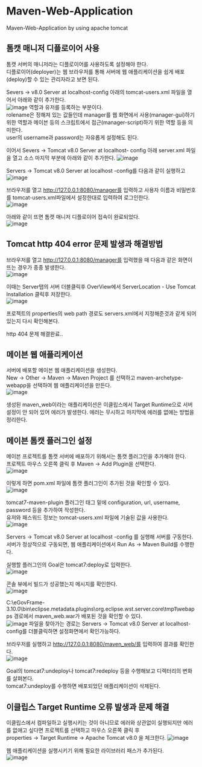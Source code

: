 # Maven-Web-Application
Maven-Web-Application by using apache tomcat

## 톰캣 매니저 디플로이어 사용

톰캣 서버의 매니저라는 디플로이어를 사용하도록 설정해야 한다.   
디플로이어(deployer)는 웹 브라우저를 통해 서버에 웹 애플리케이션을 쉽게 배포(deploy)할 수 있는 관리자라고 보면 된다.

Severs -> v8.0 Server at localhost-config 아래의 tomcat-users.xml 파일을 열어서 아래와 같이 추가한다.   
![image](https://user-images.githubusercontent.com/58906858/180588389-762c4977-5168-4e8d-8b31-a2c3135e38f6.png)
역할과 유저를 등록하는 부분이다.   
rolename은 정해져 있는 값들인데 manager를 웹 화면에서 사용(manager-gui)하기 위한 역할과 메이븐 등의 스크립트에서 접근(manager-script)하기 위한 역할 등을 의미한다.   
user의 username과 password는 자유롭게 설정해도 된다.

이어서 Severs -> Tomcat v8.0 Server at localhost- config 아래 server.xml 파일을 열고 소스 마지막 부분에 아래와 같이 추가한다.
![image](https://user-images.githubusercontent.com/58906858/180631016-b07a6d70-533f-4025-9f7b-248bc819f446.png)

Servers -> Tomcat v8.0 Server at localhost -config를 다음과 같이 실행하고   
![image](https://user-images.githubusercontent.com/58906858/180588798-ad6de714-d712-4e76-88a4-b15ef2d95416.png)

브라우저를 열고 http://127.0.0.1:8080/manager를 입력하고 사용자 이름과 비밀번호를 tomcat-users.xml파일에서 설정한대로 입력하여 로그인한다.   
![image](https://user-images.githubusercontent.com/58906858/180589000-fd8f9abf-9787-43b3-a99e-603405859b15.png)

아래와 같이 뜨면 톰캣 매니저 디플로이어 접속이 완료되었다.   
![image](https://user-images.githubusercontent.com/58906858/180589199-bbd706a3-9019-4e4d-9a9f-6a48dd9fef20.png)


## Tomcat http 404 error 문제 발생과 해결방법

브라우저를 열고 http://127.0.0.1:8080/manager를 입력했을 때 다음과 같은 화면이 뜨는 경우가 종종 발생한다.   
![image](https://user-images.githubusercontent.com/58906858/180588942-0ffa5f61-a859-419e-b64e-5b53acd04ada.png)

이때는 Server탭의 서버 더블클릭후 OverView에서 ServerLocation - Use Tomcat Installation 클릭후 저장한다.   
![image](https://user-images.githubusercontent.com/58906858/180588977-677f45ef-9534-42c4-9540-192ade8eb2bc.png)

프로젝트의 properties의 web path 경로도 servers.xml에서 지정해준것과 같게 되어있는지 다시 확인해본다.

http 404 문제 해결완료..

## 메이븐 웹 애플리케이션

서버에 배포할 메이븐 웹 애플리케이션을 생성한다.   
New -> Other -> Maven -> Maven Project 를 선택하고 maven-archetype-webapp을 선택하여 웹 애플리케이션을 만든다.      
![image](https://user-images.githubusercontent.com/58906858/180630328-ec0ba928-6b62-4983-a98a-5959373b472f.png)

생성된 maven_web이라는 애플리케이션은 이클립스에서 Target Runtime으로 서버 설정이 안 되어 있어 에러가 발생한다. 에러는 무시하고 마지막에 에러를 없애는 방법을 정리한다.   

## 메이븐 톰캣 플러그인 설정

메이븐 프로젝트를 톰캣 서버에 배포하기 위해서는 톰캣 플러그인을 추가해야 한다.   
프로젝트 마우스 오른쪽 클릭 후 Maven -> Add Plugin을 선택한다.      
![image](https://user-images.githubusercontent.com/58906858/180630500-1ade1992-8bb2-44f2-a23c-fe8d157b8d02.png)

이렇게 하면 pom.xml 파일에 톰캣 플러그인이 추가된 것을 확인할 수 있다.   
![image](https://user-images.githubusercontent.com/58906858/180630509-b03db957-b1de-4a71-bf84-1f409e8f7e47.png)

tomcat7-maven-plugin 플러그인 태그 <version> 밑에 configuration, url, username, password 등을 추가하여 작성한다.   
유저와 패스워드 정보는 tomcat-users.xml 파일에 기술된 값을 사용한다.   
![image](https://user-images.githubusercontent.com/58906858/180630659-7152c892-2190-4291-b805-5e95f59757cb.png)

Servers -> Tomcat v8.0 Server at localhost -config 를 실행해 서버를 구동한다.   
서버가 정상적으로 구동되면, 웹 애플리케이션에서 Run As -> Maven Build를 수행한다.

실행할 플러그인의 Goal은 tomcat7:deploy로 입력한다.   
![image](https://user-images.githubusercontent.com/58906858/180630692-c3c1a82e-fc55-4a84-93ff-f4d81c2f63e2.png)

콘솔 뷰에서 빌드가 성공했는지 메시지를 확인한다.   
![image](https://user-images.githubusercontent.com/58906858/180630719-17fb9183-d57a-4ce7-a755-57184bd19354.png)

  
C:\eGovFrame-3.10.0\bin\eclipse\.metadata\.plugins\org.eclipse.wst.server.core\tmp1\webapps 경로에서 maven_web.war가 배포된 것을 확인할 수 있다.   
![image](https://user-images.githubusercontent.com/58906858/180631406-d91fb497-571b-4e60-a61c-fd2e894ac760.png)
파일을 찾아가는 경로는 Servers -> Tomcat v8.0 Server at localhost-config를 더블클릭하면 설정화면에서 확인가능하다.   

브라우저를 실행하고 http://127.0.0.1:8080/maven_web/를 입력하여 결과를 확인한다.   
![image](https://user-images.githubusercontent.com/58906858/180631313-4186510f-db2a-4131-b299-121d41658b01.png)

Goal의 tomcat7:undeploy나 tomcat7:redeploy 등을 수행해보고 디렉터리의 변화를 살펴본다.   
tomcat7:undeploy를 수행하면 배포되었던 애플리케이션이 삭제된다.   

## 이클립스 Target Runtime 오류 발생과 문제 해결

이클립스에서 컴파일하고 실행시키는 것이 아니므로 에러와 상관없이 실행되지만 에러를 없애고 싶다면 프로젝트를 선택하고 마우스 오른쪽 클릭 후   
properties -> Target Runtime -> Apache Tomcat v8.0 을 체크한다.
![image](https://user-images.githubusercontent.com/58906858/180631428-6e1973ba-fd58-4c60-ad56-ad641a09cef8.png)

웹 애플리케이션을 실행시키기 위해 필요한 라이브러리 패스가 추가된다.   
![image](https://user-images.githubusercontent.com/58906858/180631451-a3dee505-74cd-40da-9a62-8dac824a4ec6.png)

